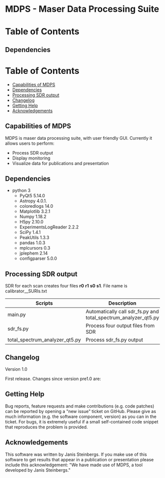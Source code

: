 # MDPS -  Maser Data Processing Suite

# Table of Contents

## Dependencies
# Table of Contents
* [Capabilities of MDPS](#capabilities-of-MDPS)
* [Dependencies](#dependencies)
* [Processing SDR output](#Processing-SDR-output)
* [Changelog](#changelog)
* [Getting Help](#getting-help)
* [Acknowledgements](#acknowledgements)

## Capabilities of MDPS
MDPS is maser data processing suite, with user friendly GUI. Currently it allows users to perform:

- Process SDR output
- Display monitoring  
- Visualize data for publications and presentation 

## Dependencies
- python 3
  - PyQt5 5.14.0 
  - Astropy 4.0.1.
  - coloredlogs 14.0
  - Matplotlib 3.2.1 
  - Numpy 1.18.2
  - H5py 2.10.0 
  - ExperimentsLogReader 2.2.2
  - SciPy 1.4.1
  - PeakUtils 1.3.3
  - pandas 1.0.3 
  - mplcursors 0.3
  - jplephem 2.14
  - configparser 5.0.0
  
## Processing SDR output
SDR for each scan creates four files **r0** **r1** **s0** **s1**. File name is calibrator_<SASID>_SURIs.txt

| **Scripts** | **Description** |
| --- | --- |
| main.py | Automatically call sdr_fs.py and total_spectrum_analyzer_qt5.py |
| sdr_fs.py | Process four output files from SDR |
| total_spectrum_analyzer_qt5.py | Process sdr_fs.py output|

## Changelog

Version 1.0

First release. Changes since version pre1.0 are:

## Getting Help

Bug reports, feature requests and make contributions (e.g. code patches) can be reported by opening a &quot;new issue&quot; ticket on GitHub. Please give as much information (e.g. the software component, version) as you can in the ticket. For bugs, it is extremely useful if a small self-contained code snippet that reproduces the problem is provided.

## Acknowledgements
This software was written by Janis Steinbergs. If you make use of this software to get results that appear in a publication or presentation please include this acknowledgement: &quot;We have made use of MDPS, a tool developed by Janis Steinbergs.&quot;
